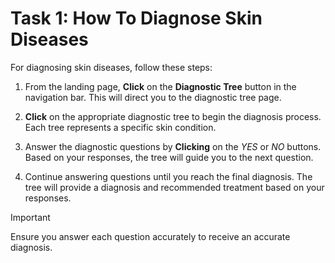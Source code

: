 # Task 1: How To Diagnose Skin Diseases

For diagnosing skin diseases, follow these steps:

1. From the landing page, **Click** on the **Diagnostic Tree** button in the navigation bar. This will direct you to the diagnostic tree page.

2. **Click** on the appropriate diagnostic tree to begin the diagnosis process. Each tree represents a specific skin condition.

3. Answer the diagnostic questions by **Clicking** on the _YES_ or _NO_ buttons. Based on your responses, the tree will guide you to the next question.

4. Continue answering questions until you reach the final diagnosis. The tree will provide a diagnosis and recommended treatment based on your responses.

> [!IMPORTANT]
> Ensure you answer each question accurately to receive an accurate diagnosis.
